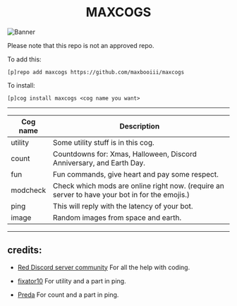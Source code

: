 <h1 align="center">MAXCOGS</h1>

<img src="https://i.imgur.com/9WesmVE.png" alt="Banner" style="max-width:100%;">


Please note that this repo is not an approved repo.

To add this: 

`[p]repo add maxcogs https://github.com/maxbooiii/maxcogs`

To install:

`[p]cog install maxcogs <cog name you want>`

---------------------------------------------------------------

<table>
<thead>
<tr>
<th>Cog name</th>
<th>Description</th>
</tr>
</thead>
<tbody>
<tr>
<td>utility</td>
<td>Some utility stuff is in this cog.</td>
</tr>
<tr>
<td>count</td>
<td>Countdowns for: Xmas, Halloween, Discord Anniversary, and Earth Day.</td>
</tr>
<tr>
<td>fun</td>
<td>Fun commands, give heart and pay some respect.</td>
</tr>
<td>modcheck</td>
<td>Check which mods are online right now. (require an server to have your bot in for the emojis.)</td>
</tr>
</tr>
<td>ping</td>
<td>This will reply with the latency of your bot.</td>
</tr>
</tr>
<td>image</td>
<td>Random images from space and earth.</td>
</tr>
</tbody>
</table>

----------------------------------------------------------------
## credits:
- [Red Discord server community](https://discord.gg/red) For all the help with coding. 

- [fixator10](https://github.com/fixator10/Fixator10-Cogs) For utility and a part in ping.

- [Preda](https://github.com/PredaaA/predacogs) For count and a part in ping.
